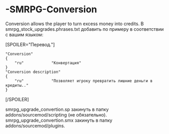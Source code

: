 # -SMRPG-Conversion
Conversion allows the player to turn excess money into credits.
В smrpg_stock_upgrades.phrases.txt добавить по примеру в соответствии с вашим языком:

[SPOILER="Перевод."]

    "Conversion"
    {
        "ru"            "Конвертация"
    }    
    "Conversion description"
    {
        "ru"            "Позволяет игроку превратить лишние деньги в кредиты.."
    }
[/SPOILER]

smrpg_upgrade_convertion.sp закинуть в папку addons/sourcemod/scripting (не обязательно).
smrpg_upgrade_convertion.smx закинуть в папку addons/sourcemod/plugins.
